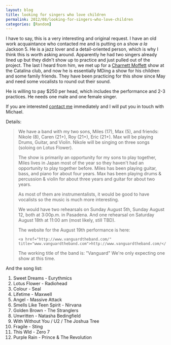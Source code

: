 ```yaml
---
layout: blog
title: looking for singers who love children
permalink: 2012/08/looking-for-singers-who-love-children
categories: [Random]
---
```


I have to say, this is a very interesting and original request. I have an old work acquaintance who contacted me and is putting on a show <em>a la</em> Jackson 5. He is a jazz lover and a detail-oriented person, which is why I think this is worth asking around. Apparently he had two singers already lined up but they didn't show up to practice and just pulled out of the project. The last I heard from him, we met up for a <a href="http://en.wikipedia.org/wiki/Charnett_Moffett">Charnett Moffett</a> show at the Catalina club, and now he is essentially MDing a show for his children and some family friends. They have been practicing for this show since May and need some vocalists to round out their sound.

He is willing to pay $250 per head, which includes the performance and 2-3 practices. He needs one male and one female singer.

If you are interested <a href="http://blog.kristeraxel.com/contact/">contact me</a> immediately and I will put you in touch with Michael.

Details:

<blockquote>We have  a band with my two sons, Miles (17), Max (5), and friends: Nikole (8),  Caren (21+), Roy (21+), Eric (21+).
Max will be playing Drums, Guitar, and Violin.  Nikole will be singing on three songs (soloing on Lotus Flower). 

The show is primarily an opportunity for my sons to play together, Miles lives in Japan most of the year so they haven't 
had an opportunity to play together before.   Miles has been playing guitar, bass, and piano for about four years. Max
has been playing drums & percussion & violin for about three years and guitar for about two years.

As most of them are instrumentalists, it would be good to have vocalists so the music is much more interesting.

We would have two rehearsals on Sunday August 5th, Sunday August 12, both at 3:00p.m. in Pasadena.
And one rehearsal on Saturday August 18th at 11:00 am (most likely, still TBD).


The website for the August 19th performance is here:

    <a href="http://www.vanguardtheband.com/" title="www.vanguardtheband.com">http://www.vanguardtheband.com/</a> 

The working title of the  band is:  "Vanguard"
We're only expecting one show at this time.

</blockquote>

And the song list:

1. Sweet Dreams   -  Eurythmics 
2. Lotus Flower -  Radiohead 
3. Colour - Seal 
4. Lifetime - Maxwell 
5. Angel - Massive Attack 
6. Smells Like Teen Spirit -  Nirvana 
7. Golden Brown - The Stranglers 
8. Unwritten - Natasha Bedingfield
9. With  Without You / U2 / The Joshua Tree
10. Fragile - Sting
11. This Wld - Zero 7
12. Purple Rain - Prince & The Revolution
